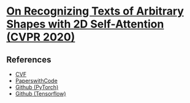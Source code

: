 # [On Recognizing Texts of Arbitrary Shapes with 2D Self-Attention (CVPR 2020)](https://drive.google.com/file/d/10OghyMUHCBIS-ZmCNAuZvr2PRZXY7dtl/view?usp=drivesdk)



## References
- [CVF](https://openaccess.thecvf.com/content_CVPRW_2020/papers/w34/Lee_On_Recognizing_Texts_of_Arbitrary_Shapes_With_2D_Self-Attention_CVPRW_2020_paper.pdf)
- [PaperswithCode](https://paperswithcode.com/paper/on-recognizing-texts-of-arbitrary-shapes-with)
- [Github (PyTorch)](https://github.com/Media-Smart/vedastr)
- [Github (Tensorflow)](https://github.com/clovaai/SATRN)